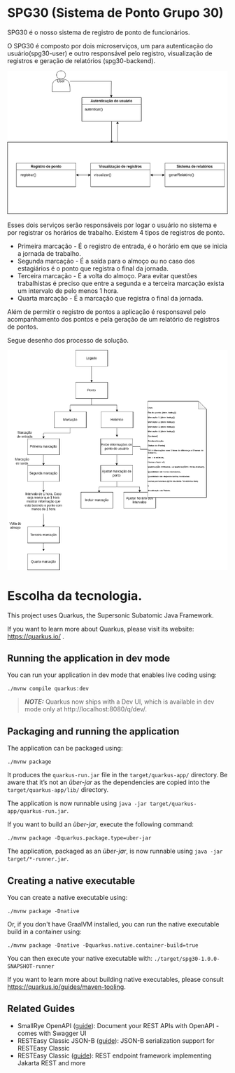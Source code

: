 # SPG30 (Sistema de Ponto Grupo 30)

SPG30 é o nosso sistema de registro de ponto de funcionários.

O SPG30 é composto por dois microserviços, um para autenticação do usuário(spg30-user) e outro responsável pelo registro, visualização de registros e geração de relatórios (spg30-backend). 

![Solução](imagens/solucao.png)

Esses dois serviços serão responsáveis por logar o usuário no sistema e por registrar os horários de trabalho. 
Existem 4 tipos de registros de ponto.
* Primeira marcação - É o registro de entrada, é o horário em que se inicia a jornada de trabalho.
* Segunda marcação  - É a saída para o almoço ou no caso dos estagiários é o ponto que registra o final da jornada.
* Terceira marcação - É a volta do almoço. Para evitar questões trabalhistas é preciso que entre a segunda e a terceira marcação exista um intervalo de pelo menos 1 hora. 
* Quarta marcação - É a marcação que registra o final da jornada. 

Além de permitir o registro de pontos a aplicação é responsavel pelo acompanhamento dos pontos e pela geração de um relatório de registros de pontos. 

Segue desenho dos processo de solução. 

![Solução](imagens/processo.png)

# Escolha da tecnologia. 

This project uses Quarkus, the Supersonic Subatomic Java Framework.

If you want to learn more about Quarkus, please visit its website: https://quarkus.io/ .

## Running the application in dev mode

You can run your application in dev mode that enables live coding using:
```shell script
./mvnw compile quarkus:dev
```

> **_NOTE:_**  Quarkus now ships with a Dev UI, which is available in dev mode only at http://localhost:8080/q/dev/.

## Packaging and running the application

The application can be packaged using:
```shell script
./mvnw package
```
It produces the `quarkus-run.jar` file in the `target/quarkus-app/` directory.
Be aware that it’s not an _über-jar_ as the dependencies are copied into the `target/quarkus-app/lib/` directory.

The application is now runnable using `java -jar target/quarkus-app/quarkus-run.jar`.

If you want to build an _über-jar_, execute the following command:
```shell script
./mvnw package -Dquarkus.package.type=uber-jar
```

The application, packaged as an _über-jar_, is now runnable using `java -jar target/*-runner.jar`.

## Creating a native executable

You can create a native executable using: 
```shell script
./mvnw package -Dnative
```

Or, if you don't have GraalVM installed, you can run the native executable build in a container using: 
```shell script
./mvnw package -Dnative -Dquarkus.native.container-build=true
```

You can then execute your native executable with: `./target/spg30-1.0.0-SNAPSHOT-runner`

If you want to learn more about building native executables, please consult https://quarkus.io/guides/maven-tooling.

## Related Guides

- SmallRye OpenAPI ([guide](https://quarkus.io/guides/openapi-swaggerui)): Document your REST APIs with OpenAPI - comes with Swagger UI
- RESTEasy Classic JSON-B ([guide](https://quarkus.io/guides/rest-json)): JSON-B serialization support for RESTEasy Classic
- RESTEasy Classic ([guide](https://quarkus.io/guides/resteasy)): REST endpoint framework implementing Jakarta REST and more
